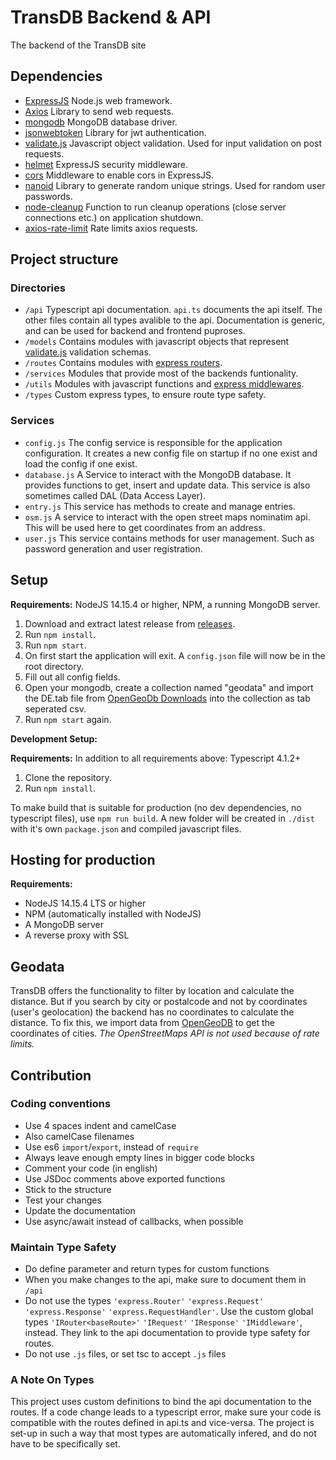 # TransDB Backend & API

The backend of the TransDB site

## Dependencies

- [ExpressJS](https://expressjs.com/) Node.js web framework.
- [Axios](https://www.npmjs.com/package/axios) Library to send web requests.
- [mongodb](https://mongodb.github.io/node-mongodb-native/) MongoDB database driver.
- [jsonwebtoken](https://www.npmjs.com/package/jsonwebtoken) Library for jwt authentication.
- [validate.js](https://validatejs.org/) Javascript object validation. Used for input validation on post requests.
- [helmet](https://www.npmjs.com/package/helmet) ExpressJS security middleware.
- [cors](https://www.npmjs.com/package/cors) Middleware to enable cors in ExpressJS.
- [nanoid](https://www.npmjs.com/package/nanoid) Library to generate random unique strings. Used for random user passwords.
- [node-cleanup](https://www.npmjs.com/package/node-cleanup) Function to run cleanup operations (close server connections etc.) on application shutdown.
- [axios-rate-limit](https://www.npmjs.com/package/axios-rate-limit) Rate limits axios requests.

## Project structure

### Directories

- `/api` Typescript api documentation. `api.ts` documents the api itself. The other files contain all types avalible to the api. Documentation is generic, and can be used for backend and frontend puproses.
- `/models` Contains modules with javascript objects that represent [validate.js](https://validatejs.org/) validation schemas.
- `/routes` Contains modules with [express routers](https://expressjs.com/en/4x/api.html#router).
- `/services` Modules that provide most of the backends funtionality.
- `/utils` Modules with javascript functions and [express middlewares](https://expressjs.com/en/guide/writing-middleware.html).
- `/types` Custom express types, to ensure route type safety.

### Services

- `config.js` The config service is responsible for the application configuration.
It creates a new config file on startup if no one exist and load the config if one exist.
- `database.js` A Service to interact with the MongoDB database.
It provides functions to get, insert and update data. This service is also sometimes called DAL (Data Access Layer).
- `entry.js` This service has methods to create and manage entries.
- `osm.js` A service to interact with the open street maps nominatim api. This will be used here to get coordinates from an address.
- `user.js` This service contains methods for user management. Such as password generation and user registration.

## Setup

**Requirements:** NodeJS 14.15.4 or higher, NPM, a running MongoDB server.

1. Download and extract latest release from [releases](/releases/latest).
2. Run `npm install`.
3. Run `npm start`.
4. On first start the application will exit. A `config.json` file will now be in the root directory.
5. Fill out all config fields.
6. Open your mongodb, create a collection named "geodata" and import the DE.tab file from [OpenGeoDb Downloads](http://www.fa-technik.adfc.de/code/opengeodb/) into the collection as tab seperated csv.
7. Run `npm start` again.

**Development Setup:**

**Requirements:**  In addition to all requirements above: Typescript 4.1.2+

1. Clone the repository.
2. Run `npm install`.

To make build that is suitable for production (no dev dependencies, no typescript files), use `npm run build`.
A new folder will be created in `./dist` with it's own `package.json` and compiled javascript files.

## Hosting for production

**Requirements:**

- NodeJS 14.15.4 LTS or higher
- NPM (automatically installed with NodeJS)
- A MongoDB server
- A reverse proxy with SSL

## Geodata

TransDB offers the functionality to filter by location and calculate the distance.
But if you search by city or postalcode and not by coordinates (user's geolocation) the backend has no coordinates to calculate the distance.
To fix this, we import data from [OpenGeoDB](http://opengeodb.giswiki.org/wiki/OpenGeoDB) to get the coordinates of cities.
*The OpenStreetMaps API is not used because of rate limits.*

## Contribution

### Coding conventions

- Use 4 spaces indent and camelCase
- Also camelCase filenames
- Use es6 `import`/`export`, instead of `require`
- Always leave enough empty lines in bigger code blocks
- Comment your code (in english)
- Use JSDoc comments above exported functions
- Stick to the structure
- Test your changes
- Update the documentation
- Use async/await instead of callbacks, when possible

### Maintain Type Safety

- Do define parameter and return types for custom functions
- When you make changes to the api, make sure to document them in `/api`
- Do not use the types `'express.Router'` `'express.Request'` `'express.Response'` `'express.RequestHandler'`.
    Use the custom global types `'IRouter<baseRoute>'` `'IRequest'` `'IResponse'` `'IMiddleware'`, instead. They link to the api documentation to provide type safety for routes.
- Do not use `.js` files, or set tsc to accept `.js` files

### A Note On Types

This project uses custom definitions to bind the api documentation to the routes.
If a code change leads to a typescript error, make sure your code is compatible with the routes defined in api.ts and vice-versa.
The project is set-up in such a way that most types are automatically infered, and do not have to be specifically set.
